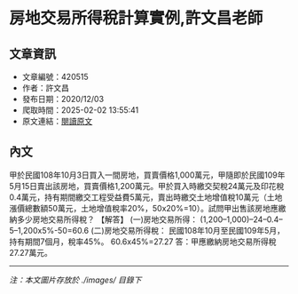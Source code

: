 # 房地交易所得稅計算實例,許文昌老師

## 文章資訊
- 文章編號：420515
- 作者：許文昌
- 發布日期：2020/12/03
- 爬取時間：2025-02-02 13:55:41
- 原文連結：[閱讀原文](https://real-estate.get.com.tw/Columns/detail.aspx?no=420515)

## 內文
甲於民國108年10月3日買入一間房地，買賣價格1,000萬元，甲隨即於民國109年5月15日賣出該房地，買賣價格1,200萬元。甲於買入時繳交契稅24萬元及印花稅0.4萬元，持有期間繳交工程受益費5萬元，賣出時繳交土地增值稅10萬元（土地漲價總數額50萬元，土地增值稅率20%，50x20%=10）。試問甲出售該房地應繳納多少房地交易所得稅？
【解答】
(一)房地交易所得：
(1,200–1,000)–24–0.4–5–1,200x5%-50=60.6
(二)房地交易所得稅：
民國108年10月至民國109年5月，持有期間7個月，稅率45%。
60.6x45%=27.27
答：甲應繳納房地交易所得稅27.27萬元。

---
*注：本文圖片存放於 ./images/ 目錄下*
